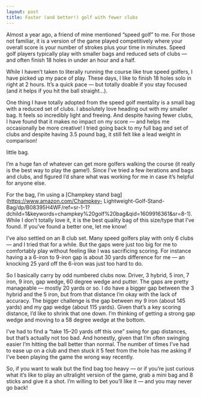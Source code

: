 ```yaml
---
layout: post
title: Faster (and better!) golf with fewer clubs
---
```


Almost a year ago, a friend of mine mentioned “speed golf” to me. For those
not familiar, it is a version of the game played competitively where your
overall score is your number of strokes plus your time in minutes. Speed golf
players typically play with smaller bags and reduced sets of clubs — and often
finish 18 holes in under an hour and a half.

While I haven’t taken to literally running the course like true speed golfers,
I have picked up my pace of play. These days, I like to finish 18 holes solo
in right at 2 hours. It’s a quick pace — but totally doable if you stay
focused (and it helps if you hit the ball straight…).

One thing I have totally adopted from the speed golf mentality is a small bag
with a reduced set of clubs. I absolutely love heading out with my smaller
bag. It feels so incredibly light and freeing. And despite having fewer clubs,
I have found that it makes no impact on my score — and helps me occasionally
be more creative! I tried going back to my full bag and set of clubs and
despite having 3.5 pound bag, it still felt like a lead weight in comparison!

little bag.

I’m a huge fan of whatever can get more golfers walking the course (it really
is the best way to play the game!). Since I’ve tried a few iterations and bags
and clubs, and figured I’d share what was working for me in case it’s helpful
for anyone else.

For the bag, I’m using a [Champkey stand bag](https://www.amazon.com/Champkey-
Lightweight-Golf-Stand-
Bag/dp/B08395H4WF/ref=sr-1-1?dchild=1&keywords=champkey%20golf%20bag&qid=1609916361&sr=8-1).
While I don’t totally love it, it is the best quality bag of this size/type
that I’ve found. If you’ve found a better one, let me know!

I’ve also settled on an 8 club set. Many speed golfers play with only 6 clubs
— and I tried that for a while. But the gaps were just too big for me to
comfortably play without feeling like I was sacrificing scoring. For instance
having a a 6-iron to 9-iron gap is about 30 yards difference for me — an
knocking 25 yard off the 6-iron was just too hard to do.

So I basically carry by odd numbered clubs now. Driver, 3 hybrid, 5 iron, 7
iron, 9 iron, gap wedge, 60 degree wedge and putter. The gaps are pretty
manageable — mostly 20 yards or so. I do have a bigger gap between the 3
hybrid and the 5 iron, but from that distance I’m okay with the lack of
accuracy. The bigger challenge is the gap between my 9 iron (about 145 yards)
and my gap wedge (about 115 yards). Given that’s a key scoring distance, I’d
like to shrink that one down. I’m thinking of getting a strong gap wedge and
moving to a 58 degree wedge at the bottom.

I’ve had to find a “take 15–20 yards off this one” swing for gap distances,
but that’s actually not too bad. And honestly, given that I’m often swinging
easier I’m hitting the ball better than normal. The number of times I’ve had
to ease up on a club and then stuck it 5 feet from the hole has me asking if
I’ve been playing the game the wrong way recently.

So, if you want to walk but the find bag too heavy — or if you’re just curious
what it’s like to play an ultralight version of the game, grab a mini bag and
8 sticks and give it a shot. I’m willing to bet you’ll like it — and you may
never go back!

